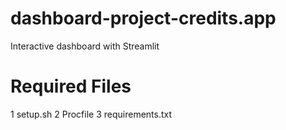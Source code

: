 # dashboard-project-credits.app
Interactive dashboard with Streamlit


# Required Files
1 setup.sh
2 Procfile
3 requirements.txt